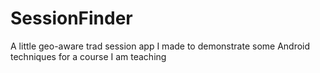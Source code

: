SessionFinder
=============

A little geo-aware trad session app I made to demonstrate some Android techniques for a course I am teaching
